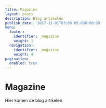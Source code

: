 ```yaml
---
title: Magazine
layout: posts
description: Blog artikelen
publish_date: '2017-11-01T03:00:00.000+00:00'
menu:
  footer:
    identifier: _magazine
    weight: 1
  navigation:
    identifier: _magazine
    weight: 4
pagination: 
  enabled: true
---
```

# Magazine
Hier komen de blog artikelen.